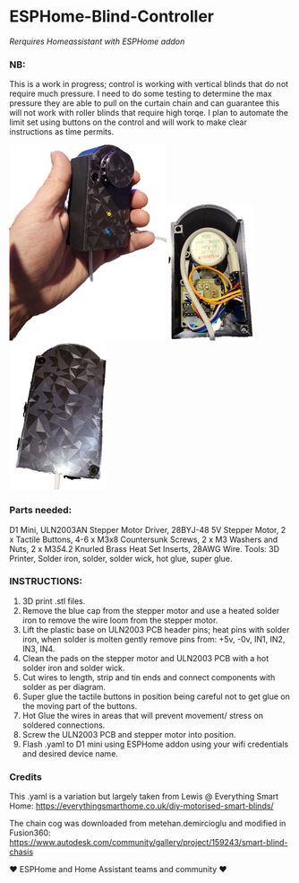 # ESPHome-Blind-Controller

*Rerquires Homeassistant with ESPHome addon*

### NB:
This is a work in progress; control is working with vertical blinds that do not require much pressure. I need to do some testing to determine the max pressure they are able to pull on the curtain chain and can guarantee this will not work with roller blinds that require high torqe. I plan to automate the limit set using buttons on the control and will work to make clear instructions as time permits.

![Showoff](/blind_pictures/show_off_blind_conttrol_clipped.png "clipped image") ![Inside](/blind_pictures/inside_blind_control.png "clipped image inside") ![Backside](/blind_pictures/backside_blind_control.png "clipped backside inside")
### Parts needed:

D1 Mini, ULN2003AN Stepper Motor Driver, 28BYJ-48 5V Stepper Motor, 2 x Tactile Buttons, 4-6 x M3x8 Countersunk Screws, 2 x M3 Washers and Nuts, 2 x M3*5*4.2 Knurled Brass Heat Set Inserts, 28AWG Wire.
Tools: 3D Printer, Solder iron, solder, solder wick, hot glue, super glue.


### INSTRUCTIONS:

1. 3D print .stl files.
2. Remove the blue cap from the stepper motor and use a heated solder iron to remove the wire loom from the stepper motor.
3. Lift the plastic base on ULN2003 PCB header pins; heat pins with solder iron, when solder is molten gently remove pins from: +5v, -0v, IN1, IN2, IN3, IN4.
4. Clean the pads on the stepper motor and ULN2003 PCB with a hot solder iron and solder wick.
5. Cut wires to length, strip and tin ends and connect components with solder as per diagram.
6. Super glue the tactile buttons in position being careful not to get glue on the moving part of the buttons.
7. Hot Glue the wires in areas that will prevent movement/ stress on soldered connections.
8. Screw the ULN2003 PCB and stepper motor into position.
9. Flash .yaml to D1 mini using ESPHome addon using your wifi credentials and desired device name.

### Credits
This .yaml is a variation but largely taken from Lewis @ Everything Smart Home: https://everythingsmarthome.co.uk/diy-motorised-smart-blinds/

The chain cog was downloaded from metehan.demircioglu and modified in Fusion360: https://www.autodesk.com/community/gallery/project/159243/smart-blind-chasis

:heart: ESPHome and Home Assistant teams and community :heart:
